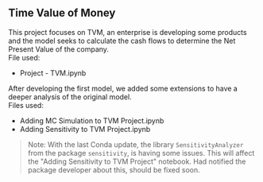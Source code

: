 ## Time Value of Money

This project focuses on TVM, an enterprise is developing some products and the model seeks to calculate the cash flows to determine the Net Present Value of the company. <br>
File used:
- Project - TVM.ipynb

After developing the first model, we added some extensions to have a deeper analysis of the original model.<br>
Files used:
- Adding MC Simulation to TVM Project.ipynb
- Adding Sensitivity to TVM Project.ipynb

> Note: With the last Conda update, the library `SensitivityAnalyzer` from the package `sensitivity`, is having some issues.
This will affect the "Adding Sensitivity to TVM Project" notebook.
Had notified the package developer about this, should be fixed soon.
